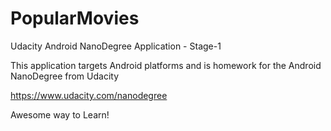 # PopularMovies
Udacity Android NanoDegree Application - Stage-1

This application targets Android platforms and is homework for the Android NanoDegree from Udacity

https://www.udacity.com/nanodegree

Awesome way to Learn!

